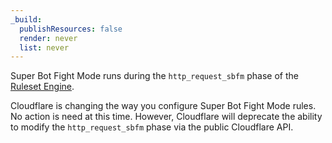 ```yaml
---
_build:
  publishResources: false
  render: never
  list: never
---
```


Super Bot Fight Mode runs during the `http_request_sbfm` phase of the [Ruleset Engine](/ruleset-engine/about/phases/).

<Aside type='warning' header='Change notice for Super Bot Fight Mode rulesets'>

Cloudflare is changing the way you configure Super Bot Fight Mode rules. No action is need at this time. However, Cloudflare will deprecate the ability to modify the `http_request_sbfm` phase via the public Cloudflare API.

</Aside>